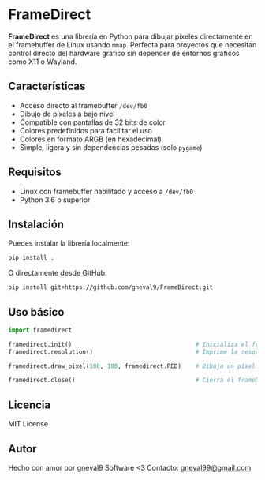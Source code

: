 # FrameDirect

**FrameDirect** es una librería en Python para dibujar píxeles directamente en el framebuffer de Linux usando `mmap`. Perfecta para proyectos que necesitan control directo del hardware gráfico sin depender de entornos gráficos como X11 o Wayland.


## Características

- Acceso directo al framebuffer `/dev/fb0`
- Dibujo de píxeles a bajo nivel
- Compatible con pantallas de 32 bits de color
- Colores predefinidos para facilitar el uso
- Colores en formato ARGB (en hexadecimal)
- Simple, ligera y sin dependencias pesadas (solo `pygame`)


## Requisitos

- Linux con framebuffer habilitado y acceso a `/dev/fb0`
- Python 3.6 o superior


## Instalación

Puedes instalar la librería localmente:

```bash
pip install .

```

O directamente desde GitHub:

```bash
pip install git+https://github.com/gneval9/FrameDirect.git
```

## Uso básico

```python
import framedirect

framedirect.init()                                   # Inicializa el framebuffer
framedirect.resolution()                             # Imprime la resolución de la pantalla

framedirect.draw_pixel(100, 100, framedirect.RED)    # Dibuja un píxel rojo en (100, 100)

framedirect.close()                                  # Cierra el framebuffer
```

## Licencia

MIT License


## Autor

Hecho con amor por gneval9 Software <3
Contacto: gneval99@gmail.com
